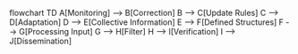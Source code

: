 flowchart TD
  A[Monitoring] --> B[Correction]
  B --> C[Update Rules]
  C --> D[Adaptation]
  D --> E[Collective Information]
  E --> F[Defined Structures]
  F --> G[Processing Input]
  G --> H[Filter]
  H --> I[Verification]
  I --> J[Dissemination]

